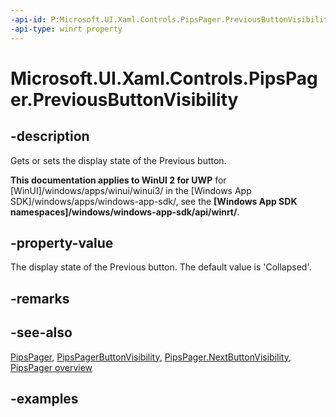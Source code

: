 ```yaml
---
-api-id: P:Microsoft.UI.Xaml.Controls.PipsPager.PreviousButtonVisibility
-api-type: winrt property
---
```


# Microsoft.UI.Xaml.Controls.PipsPager.PreviousButtonVisibility

<!--
public Microsoft.UI.Xaml.Controls.PipsPagerButtonVisibility PreviousButtonVisibility { get; set; }
-->

## -description

Gets or sets the display state of the Previous button.

**This documentation applies to WinUI 2 for UWP** for [WinUI]/windows/apps/winui/winui3/ in the [Windows App SDK]/windows/apps/windows-app-sdk/, see the **[Windows App SDK namespaces]/windows/windows-app-sdk/api/winrt/**.

## -property-value

The display state of the Previous button. The default value is 'Collapsed'.

## -remarks

## -see-also

[PipsPager](pipspager.md), [PipsPagerButtonVisibility](pipspagerbuttonvisibility.md), [PipsPager.NextButtonVisibility](pipspager_nextbuttonvisibility.md), [PipsPager overview](/windows/apps/design/controls/pipspager)

## -examples
